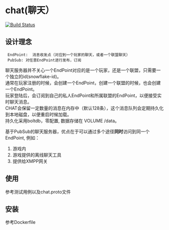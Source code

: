 # chat(聊天）
[![Build Status](https://travis-ci.org/xtaci/chat.svg)](https://travis-ci.org/xtaci/chat)

## 设计理念

     EndPoint:  消息收发点（对应到一个玩家的聊天，或者一个联盟聊天） 
     PubSub: 对任意EndPoint进行发布，订阅

聊天服务器并不关心一个EndPoint对应的是一个玩家，还是一个联盟，只需要一个独立的id(snowflake-id)。       
通常在玩家注册的时候，会创建一个EndPoint，创建一个联盟的时候，也会创建一个EndPoint。     
玩家登陆后，会订阅到自己的私人EndPoint和所属联盟的EndPoint，以便接受实时聊天消息。      
CHAT会保留一定数量的消息在内存中（默认128条），这个消息队列会定期持久化到本地磁盘，以便重启时候加载。       
持久化采用boltdb，零配置, 数据存储在 VOLUME /data。        

基于PubSub的聊天服务器，优点在于可以通过多个途径**同时**访问到同一个EndPoint, 例如：      
1. 游戏内     
2. 游戏提供的离线聊天工具     
3. 提供给XMPP网关       

## 使用
参考测试用例以及chat.proto文件

## 安装
参考Dockerfile
